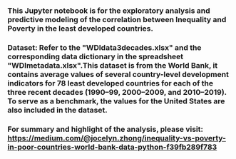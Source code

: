 ### This Jupyter notebook is for the exploratory analysis and predictive modeling of the correlation between Inequality and Poverty in the least developed countries. 

### Dataset: Refer to the "WDIdata3decades.xlsx" and the corresponding data dictionary in the spreadsheet "WDImetadata.xlsx".This dataset is from the World Bank, it contains average values of several country-level development indicators for 78 least developed countries for each of the three recent decades (1990–99, 2000–2009, and 2010–2019). To serve as a benchmark, the values for the United States are also included in the dataset.

### For summary and highlight of the analysis, please visit: https://medium.com/@jocelyn.zhong/inequality-vs-poverty-in-poor-countries-world-bank-data-python-f39fb289f783

